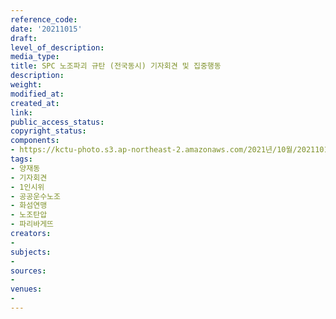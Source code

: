 ```yaml
---
reference_code: 
date: '20211015'
draft: 
level_of_description: 
media_type: 
title: SPC 노조파괴 규탄 (전국동시) 기자회견 및 집중행동
description: 
weight: 
modified_at: 
created_at: 
link: 
public_access_status: 
copyright_status: 
components:
- https://kctu-photo.s3.ap-northeast-2.amazonaws.com/2021년/10월/20211015-SPC+노조파괴+규탄+(전국동시)+기자회견+및+집중행동_양재동_기자회견_1인시위_공공운수노조_화섬연맹_노조탄압_파리바게뜨/_1D20272.jpg
tags:
- 양재동
- 기자회견
- 1인시위
- 공공운수노조
- 화섬연맹
- 노조탄압
- 파리바게뜨
creators:
- 
subjects:
- 
sources:
- 
venues:
- 
---
```

